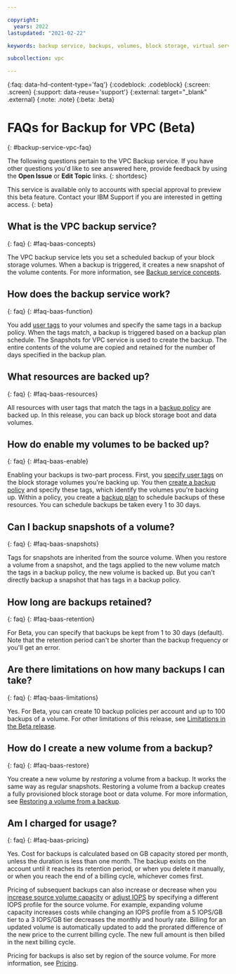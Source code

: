 ```yaml
---

copyright:
  years: 2022
lastupdated: "2021-02-22"

keywords: backup service, backups, volumes, block storage, virtual server instance, instance, FAQ

subcollection: vpc

---
```


{:faq: data-hd-content-type='faq'}
{:codeblock: .codeblock}
{:screen: .screen}
{:support: data-reuse='support'}
{:external: target="_blank" .external}
{:note: .note}
{:beta: .beta}

# FAQs for Backup for VPC (Beta)
{: #backup-service-vpc-faq}

The following questions pertain to the VPC Backup service. If you have other questions you'd like to see answered here, provide feedback by using the **Open Issue** or **Edit Topic** links.
{: shortdesc}

This service is available only to accounts with special approval to preview this beta feature. Contact your IBM Support if you are interested in getting access.
{: beta}

## What is the VPC backup service?
{: faq}
{: #faq-baas-concepts}

The VPC backup service lets you set a scheduled backup of your block storage volumes. When a backup is triggered, it creates a new snapshot of the volume contents. For more information, see [Backup service concepts](/docs/vpc?topic=vpc-backup-service-about#backup-service-concepts).

## How does the backup service work?
{: faq}
{: #faq-baas-function}

You add [user tags](/docs/vpc?topic=vpc-backup-service-about&interface=ui#backup-service-about-tags) to your volumes and specify the same tags in a backup policy. When the tags match, a backup is triggered based on a backup plan schedule. The Snapshots for VPC service is used to create the backup. The entire contents of the volume are copied and retained for the number of days specified in the backup plan.

## What resources are backed up?
{: faq}
{: #faq-baas-resources}

All resources with user tags that match the tags in a [backup policy](https://test.cloud.ibm.com/docs/vpc?topic=vpc-backup-service-about&interface=ui#backup-service-policies) are backed up. In this release, you can back up block storage boot and data volumes.

## How do enable my volumes to be backed up?
{: faq}
{: #faq-baas-enable}

Enabling your backups is two-part process. First, you [specify user tags](/docs/vpc?topic=vpc-backup-use-policies) on the block storage volumes you're backing up. You then [create a backup policy](/docs/vpc?topic=vpc-backup-policy-create) and specify these tags, which identify the volumes you're backing up. Within a policy, you create a [backup plan](/docs/vpc?topic=vpc-backup-policy-create&interface=ui#backup-plan-ui) to schedule backups of these resources. You can schedule backups be taken every 1 to 30 days.

## Can I backup snapshots of a volume?
{: faq}
{: #faq-baas-snapshots}

Tags for snapshots are inherited from the source volume. When you restore a volume from a snapshot, and the tags applied to the new volume match the tags in a backup policy, the new volume is backed up. But you can't directly backup a snapshot that has tags in a backup policy.

## How long are backups retained?
{: faq}
{: #faq-baas-retention}

For Beta, you can specify that backups be kept from 1 to 30 days (default). Note that the retention period can't be shorter than the backup frequency or you'll get an error.

## Are there limitations on how many backups I can take?
{: faq}
{: #faq-baas-limitations}

Yes. For Beta, you can create 10 backup policies per account and up to 100 backups of a volume. For other limitations of this release, see [Limitations in the Beta release](/docs/vpc?topic=vpc-backup-service-about&interface=ui#backup-service-limitations).

## How do I create a new volume from a backup?

{: faq}
{: #faq-baas-restore}

You create a new volume by _restoring_ a volume from a backup. It works the same way as regular snapshots. Restoring a volume from a backup creates a fully provisioned block storage boot or data volume. For more information, see [Restoring a volume from a backup](/docs/vpc?topic=vpc-backup-service-about&interface=ui#backup-service-restore-concepts).

## Am I charged for usage?
{: faq}
{: #faq-baas-pricing}

Yes. Cost for backups is calculated based on GB capacity stored per month, unless the duration is less than one month. The backup exists on the account until it reaches its retention period, or when you delete it manually, or when you reach the end of a billing cycle, whichever comes first.

Pricing of subsequent backups can also increase or decrease when you [increase source volume capacity](/docs/vpc?topic=vpc-expanding-block-storage-volumes) or [adjust IOPS](/docs/vpc?topic=vpc-adjusting-volume-iops) by specifying a different IOPS profile for the source volume. For example, expanding volume capacity increases costs while changing an IOPS profile from a 5 IOPS/GB tier to a 3 IOPS/GB tier decreases the monthly and hourly rate. Billing for an updated volume is automatically updated to add the prorated difference of the new price to the current billing cycle. The new full amount is then billed in the next billing cycle.

Pricing for backups is also set by region of the source volume. For more information, see [Pricing](https://www.ibm.com/cloud/vpc/pricing).
